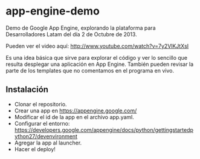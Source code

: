 app-engine-demo
===============

Demo de Google App Engine, explorando la plataforma para Desarrolladores Latam del día 2 de Octubre de 2013.

Pueden ver el video aquí: http://www.youtube.com/watch?v=7y2VlKJtXsI

Es una idea básica que sirve para explorar el código y ver lo sencillo que resulta desplegar una aplicación en App Engine.
También pueden revisar la parte de los templates que no comentamos en el programa en vivo.

Instalación
-----------

- Clonar el repositorio.
- Crear una app en https://appengine.google.com/
- Modificar el id de la app en el archivo app.yaml.
- Configurar el entorno: https://developers.google.com/appengine/docs/python/gettingstartedpython27/devenvironment
- Agregar la app al launcher.
- Hacer el deploy!
